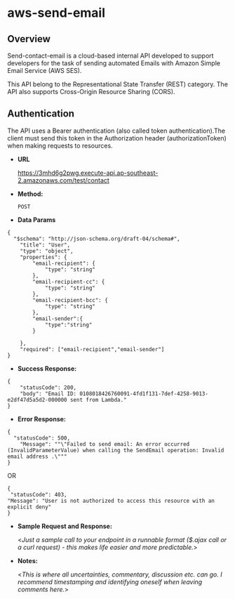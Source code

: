 # aws-send-email

**Overview**
----
Send-contact-email is a cloud-based internal API developed to support developers for the task of sending automated Emails with Amazon Simple Email Service (AWS SES).

This API belong to the Representational State Transfer (REST) category. The API also supports Cross-Origin Resource Sharing (CORS).

**Authentication**
----
The API uses a Bearer authentication (also called token authentication).The client must send this token in the Authorization header (authorizationToken) when making requests to resources.

* **URL**

  https://3mhd6g2pwg.execute-api.ap-southeast-2.amazonaws.com/test/contact

* **Method:**
  
  `POST`



* **Data Params**
```
{
  "$schema": "http://json-schema.org/draft-04/schema#",
    "title": "User",
    "type": "object",
    "properties": {
        "email-recipient": {
            "type": "string"
        },
        "email-recipient-cc": {
            "type": "string"
        },
        "email-recipient-bcc": {
            "type": "string"
        },
        "email-sender":{
            "type":"string"
        }
        
    },
    "required": ["email-recipient","email-sender"]
}
```
* **Success Response:**
  
```
{
	"statusCode": 200,
	"body": "Email ID: 0108018426760091-4fd1f131-7def-4258-9013-e2df47d5a5d2-000000 sent from Lambda."
}
```

 
* **Error Response:**

```
{ 
  "statusCode": 500,
	"Message": ""\"Failed to send email: An error occurred (InvalidParameterValue) when calling the SendEmail operation: Invalid email address .\"""
}
```

  OR
  
 ```
{ 
  "statusCode": 403,
"Message": "User is not authorized to access this resource with an explicit deny"
}
```


* **Sample Request and Response:**

  <_Just a sample call to your endpoint in a runnable format ($.ajax call or a curl request) - this makes life easier and more predictable._> 

* **Notes:**

  <_This is where all uncertainties, commentary, discussion etc. can go. I recommend timestamping and identifying oneself when leaving comments here._> 
